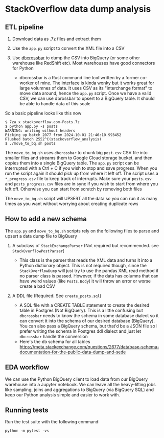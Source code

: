 # StackOverflow data dump analysis

## ETL pipeline

1. Download data as .7z files and extract them
2. Use the `app.py` script to convert the XML file into a CSV
3. Use [dbcrossbar](https://www.dbcrossbar.org/) to dump the CSV into BigQuery (or some other warehouse like RedShift etc). Most warehouses have good connectors for Python

   - dbcrossbar is a Rust command line tool written by a former co-worker of mine. The interface is kinda wonky but it works great for large volumnes of data. It uses CSV as its "interchange format" to move data around, hence the `app.py` script. Once we have a valid CSV, we can use dbrossbar to upsert to a BigQuery table. It should be able to handle data of this scale

So a basic pipeline looks like this now

```
$ 7za x stackoverflow.com-Posts.7z
$ python app.py -s posts
WARNING: writing without headers
Picking up batch 2077 from 2024-10-01 21:46:10.993452
Flushed batch 2552^C(stackoverflow_analysis)
$ ./move_to_bq.sh posts
```

The `move_to_bq.sh` uses `dbcrossbar` to chunk big `post.csv` CSV file into smaller files and streams them to Google Cloud storage bucket, and then copies them into a single BigQuery table. The `app.py` script can be interrupted with a Ctrl + C if you wish to stop and save progress. When you run the script again it should pick up from where it left off. The script uses a `*_progress.csv` file to keep track of interrupts. Make sure your `posts.csv` and `posts_progress.csv` files are in sync if you wish to start from where you left off. Otherwise you can start from scratch by removing both files

The `move_to_bq.sh` script will UPSERT all the data so you can run it as many times as you want without worrying about creating duplicate rows

## How to add a new schema

The `app.py` and `move_to_bq.sh` scripts rely on the following files to parse and upsert a data dump file to BigQuery

1. A subclass of `StackExchangeParser` (Not required but recommended. see `StackOverflowPostParser`)

   - This class is the parser that reads the XML data and turns it into a Python dictionary object. This is not required though, since the `StackOverflowDump` will just try to use the pandas XML read method if no parser class is passed. However, if the data has columns that can have weird values (like `Posts.Body`) it will throw an error or worse create a bad CSV

2. A DDL file (Required. See `create_posts.sql`)

   - A SQL file with a CREATE TABLE statement to create the desired table in Postgres (Not BigQuery). This is a little confusing but `dbcrossbar` needs to know the schema in some database dialect so it can convert it into the schema of our desired database (BigQuery). You can also pass a BigQuery schema, but that'd be a JSON file so I prefer writing the schema in Postgres ddl dialect and just let `dbcrossbar` handle the conversion
   - Here's the db schema for all tables https://meta.stackexchange.com/questions/2677/database-schema-documentation-for-the-public-data-dump-and-sede

## EDA workflow

We can use the Python BigQuery client to load data from our BigQuery warehouse into a Jupyter notebook. We can leave all the heavy-lifting jobs like sampling, joins and aggregations to BigQuery (via BigQuery SQL) and keep our Python analysis simple and easier to work with.

## Running tests

Run the test suite with the following command

```
python -m pytest -vs
```
